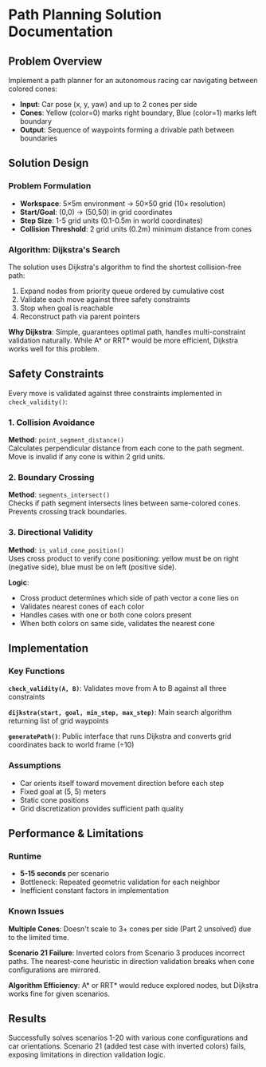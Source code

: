 # Path Planning Solution Documentation

## Problem Overview

Implement a path planner for an autonomous racing car navigating between colored cones:
- **Input**: Car pose (x, y, yaw) and up to 2 cones per side
- **Cones**: Yellow (color=0) marks right boundary, Blue (color=1) marks left boundary  
- **Output**: Sequence of waypoints forming a drivable path between boundaries

## Solution Design

### Problem Formulation

- **Workspace**: 5×5m environment → 50×50 grid (10× resolution)
- **Start/Goal**: (0,0) → (50,50) in grid coordinates
- **Step Size**: 1-5 grid units (0.1-0.5m in world coordinates)
- **Collision Threshold**: 2 grid units (0.2m) minimum distance from cones

### Algorithm: Dijkstra's Search

The solution uses Dijkstra's algorithm to find the shortest collision-free path:

1. Expand nodes from priority queue ordered by cumulative cost
2. Validate each move against three safety constraints
3. Stop when goal is reachable
4. Reconstruct path via parent pointers

**Why Dijkstra**: Simple, guarantees optimal path, handles multi-constraint validation naturally. While A* or RRT* would be more efficient, Dijkstra works well for this problem.

## Safety Constraints

Every move is validated against three constraints implemented in `check_validity()`:

### 1. Collision Avoidance
**Method**: `point_segment_distance()`  
Calculates perpendicular distance from each cone to the path segment. Move is invalid if any cone is within 2 grid units.

### 2. Boundary Crossing
**Method**: `segments_intersect()`  
Checks if path segment intersects lines between same-colored cones. Prevents crossing track boundaries.

### 3. Directional Validity  
**Method**: `is_valid_cone_position()`  
Uses cross product to verify cone positioning: yellow must be on right (negative side), blue must be on left (positive side).

**Logic**:
- Cross product determines which side of path vector a cone lies on
- Validates nearest cones of each color
- Handles cases with one or both cone colors present
- When both colors on same side, validates the nearest cone

## Implementation

### Key Functions

**`check_validity(A, B)`**: Validates move from A to B against all three constraints

**`dijkstra(start, goal, min_step, max_step)`**: Main search algorithm returning list of grid waypoints

**`generatePath()`**: Public interface that runs Dijkstra and converts grid coordinates back to world frame (÷10)

### Assumptions

- Car orients itself toward movement direction before each step
- Fixed goal at (5, 5) meters
- Static cone positions
- Grid discretization provides sufficient path quality

## Performance & Limitations

### Runtime
- **5-15 seconds** per scenario
- Bottleneck: Repeated geometric validation for each neighbor
- Inefficient constant factors in implementation

### Known Issues

**Multiple Cones**: Doesn't scale to 3+ cones per side (Part 2 unsolved) due to the limited time.

**Scenario 21 Failure**: Inverted colors from Scenario 3 produces incorrect paths. The nearest-cone heuristic in direction validation breaks when cone configurations are mirrored.

**Algorithm Efficiency**: A* or RRT* would reduce explored nodes, but Dijkstra works fine for given scenarios.

## Results

Successfully solves scenarios 1-20 with various cone configurations and car orientations. Scenario 21 (added test case with inverted colors) fails, exposing limitations in direction validation logic.